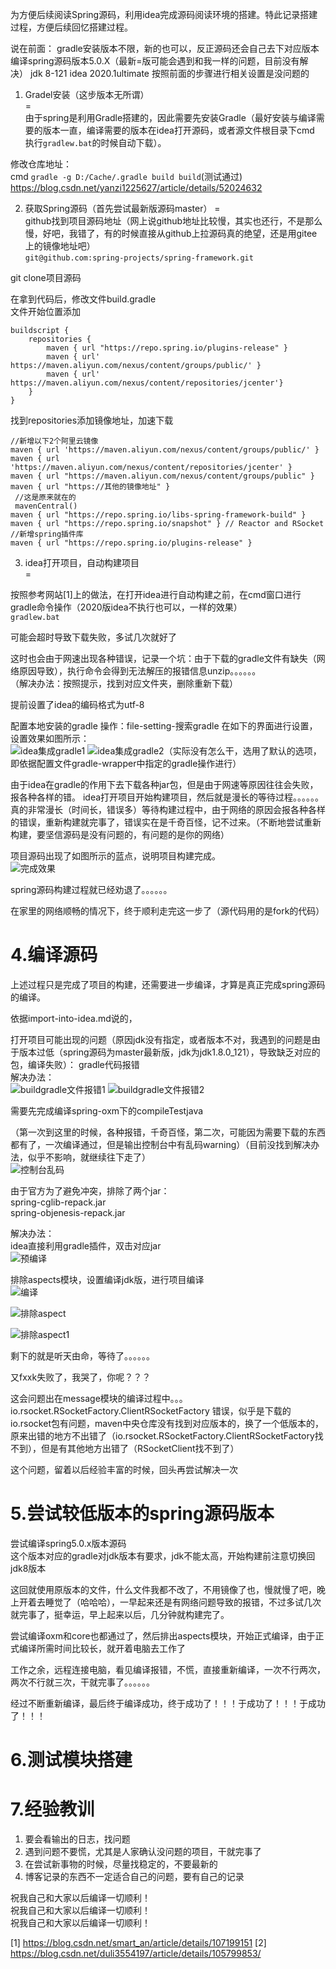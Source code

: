 为方便后续阅读Spring源码，利用idea完成源码阅读环境的搭建。特此记录搭建过程，方便后续回忆搭建过程。

说在前面：
gradle安装版本不限，新的也可以，反正源码还会自己去下对应版本  
编译spring源码版本5.0.X（最新=版可能会遇到和我一样的问题，目前没有解决）
jdk 8-121
idea 2020.1ultimate
按照前面的步骤进行相关设置是没问题的

1. Gradel安装（这步版本无所谓）  
=  
由于spring是利用Gradle搭建的，因此需要先安装Gradle（最好安装与编译需要的版本一直，编译需要的版本在idea打开源码，或者源文件根目录下cmd 执行`gradlew.bat`的时候自动下载）。

修改仓库地址：  
cmd `gradle -g D:/Cache/.gradle build build`(测试通过)
https://blog.csdn.net/yanzi1225627/article/details/52024632

2. 获取Spring源码（首先尝试最新版源码master）
=  
github找到项目源码地址（网上说github地址比较慢，其实也还行，不是那么慢，好吧，我错了，有的时候直接从github上拉源码真的绝望，还是用gitee上的镜像地址吧）  
`git@github.com:spring-projects/spring-framework.git`  

git clone项目源码

在拿到代码后，修改文件build.gradle  
文件开始位置添加
```
buildscript {
	repositories {
		maven { url "https://repo.spring.io/plugins-release" }
        maven { url' https://maven.aliyun.com/nexus/content/groups/public/' }
        maven { url' https://maven.aliyun.com/nexus/content/repositories/jcenter'}
	}
}
```  
找到repositories添加镜像地址，加速下载
```
//新增以下2个阿里云镜像
maven { url 'https://maven.aliyun.com/nexus/content/groups/public/' }
maven { url 'https://maven.aliyun.com/nexus/content/repositories/jcenter' }
maven { url "https://maven.aliyun.com/nexus/content/groups/public" }
maven { url "https://其他的镜像地址" }
 //这是原来就在的
 mavenCentral()
maven { url "https://repo.spring.io/libs-spring-framework-build" }
maven { url "https://repo.spring.io/snapshot" } // Reactor and RSocket
//新增spring插件库
maven { url "https://repo.spring.io/plugins-release" }
```  

3. idea打开项目，自动构建项目  
=

按照参考网站[1]上的做法，在打开idea进行自动构建之前，在cmd窗口进行gradle命令操作（2020版idea不执行也可以，一样的效果）  
`gradlew.bat`  

可能会超时导致下载失败，多试几次就好了  

这时也会由于网速出现各种错误，记录一个坑：由于下载的gradle文件有缺失（网络原因导致），执行命令会得到无法解压的报错信息unzip。。。。。。  
（解决办法：按照提示，找到对应文件夹，删除重新下载）  



提前设置了idea的编码格式为utf-8

配置本地安装的gradle
操作：file-setting-搜索gradle
在如下的界面进行设置，设置效果如图所示：  
![idea集成gradle1](./image/gradle/idea集成gradle0.png "idea集成gradle1")
![idea集成gradle2](./image/gradle/idea集成gradle.png "idea集成gradle2")（实际没有怎么干，选用了默认的选项，即依据配置文件gradle-wrapper中指定的gradle操作进行）


由于idea在gradle的作用下去下载各种jar包，但是由于网速等原因往往会失败，报各种各样的错。  idea打开项目开始构建项目，然后就是漫长的等待过程。。。。。。真的非常漫长（时间长，错误多）等待构建过程中，由于网络的原因会报各种各样的错误，重新构建就完事了，错误实在是千奇百怪，记不过来。（不断地尝试重新构建，要坚信源码是没有问题的，有问题的是你的网络）   


项目源码出现了如图所示的蓝点，说明项目构建完成。  
![完成效果](./image/gradle/完成效果.png "完成效果")

spring源码构建过程就已经劝退了。。。。。。

在家里的网络顺畅的情况下，终于顺利走完这一步了（源代码用的是fork的代码）

4.编译源码  
=
上述过程只是完成了项目的构建，还需要进一步编译，才算是真正完成spring源码的编译。  


依据import-into-idea.md说的，

打开项目可能出现的问题（原因jdk没有指定，或者版本不对，我遇到的问题是由于版本过低（spring源码为master最新版，jdk为jdk1.8.0_121），导致缺乏对应的包，编译失败）：
gradle代码报错  
解决办法：  
![buildgradle文件报错1](./image/gradle/buildgradle文件报错解决1.png "buildgradle文件报错")
![buildgradle文件报错2](./image/gradle/buildgradle文件报错解决2.png "buildgradle文件报错")


需要先完成编译spring-oxm下的compileTestjava  

（第一次到这里的时候，各种报错，千奇百怪，第二次，可能因为需要下载的东西都有了，一次编译通过，但是输出控制台中有乱码warning）（目前没找到解决办法，似乎不影响，就继续往下走了）  
![控制台乱码](image\gradle\控制台乱码解决办法.png "控制台乱码")

由于官方为了避免冲突，排除了两个jar：  
spring-cglib-repack.jar  
spring-objenesis-repack.jar  

解决办法：  
idea直接利用gradle插件，双击对应jar    
![预编译](image\gradle\预编译.png "预编译")  

排除aspects模块，设置编译jdk版，进行项目编译  
![编译](image\gradle\编译spring项目.png "编译")  

![排除aspect](image\gradle\右键-选择unload.png "排除aspect")   

![排除aspect1](image\gradle\右键-ignore.png "排除aspect1")   

剩下的就是听天由命，等待了。。。。。。  

又fxxk失败了，我哭了，你呢？？？

这会问题出在message模块的编译过程中。。。  
io.rsocket.RSocketFactory.ClientRSocketFactory 错误，似乎是下载的io.rsocket包有问题，maven中央仓库没有找到对应版本的，换了一个低版本的，原来出错的地方不出错了（io.rsocket.RSocketFactory.ClientRSocketFactory找不到），但是有其他地方出错了（RSocketClient找不到了）

这个问题，留着以后经验丰富的时候，回头再尝试解决一次

5.尝试较低版本的spring源码版本
=
尝试编译spring5.0.x版本源码    
这个版本对应的gradle对jdk版本有要求，jdk不能太高，开始构建前注意切换回jdk8版本  

这回就使用原版本的文件，什么文件我都不改了，不用镜像了也，慢就慢了吧，晚上开着去睡觉了（哈哈哈），一早起来还是有网络问题导致的报错，不过多试几次就完事了，挺幸运，早上起来以后，几分钟就构建完了。

尝试编译oxm和core也都通过了，然后排出aspects模块，开始正式编译，由于正式编译所需时间比较长，就开着电脑去工作了

工作之余，远程连接电脑，看见编译报错，不慌，直接重新编译，一次不行两次，两次不行就三次，干就完事了。。。。。。  

经过不断重新编译，最后终于编译成功，终于成功了！！！于成功了！！！于成功了！！！

6.测试模块搭建
=  


7.经验教训
=
1. 要会看输出的日志，找问题
2. 遇到问题不要慌，尤其是人家确认没问题的项目，干就完事了
3. 在尝试新事物的时候，尽量找稳定的，不要最新的
4. 博客记录的东西不一定适合自己的问题，要有自己的记录

祝我自己和大家以后编译一切顺利！  
祝我自己和大家以后编译一切顺利！  
祝我自己和大家以后编译一切顺利！  

[1] https://blog.csdn.net/smart_an/article/details/107199151
[2] https://blog.csdn.net/duli3554197/article/details/105799853/